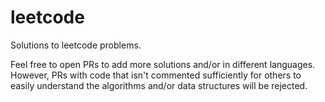 # leetcode

Solutions to leetcode problems.

Feel free to open PRs to add more solutions and/or in different languages. However, PRs with code that isn't commented sufficiently for others to easily understand the algorithms and/or data structures will be rejected.
